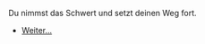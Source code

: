 <!-- Statue -- Schwert genommen -->
<script>
    sword = true
</script>

Du nimmst das Schwert und setzt deinen Weg fort.

- [Weiter...](3)
